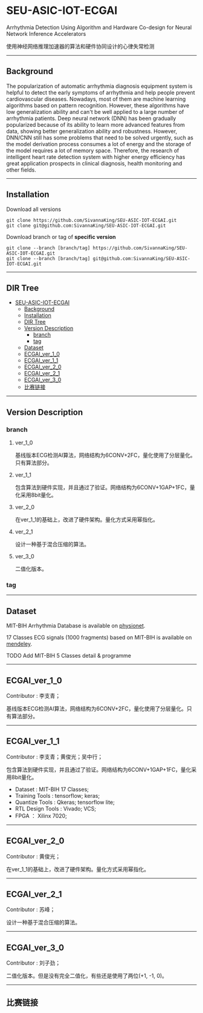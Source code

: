 # SEU-ASIC-IOT-ECGAI
Arrhythmia Detection Using Algorithm and Hardware Co-design for Neural Network Inference Accelerators

使用神经网络推理加速器的算法和硬件协同设计的心律失常检测

---
## Background
The popularization of automatic arrhythmia diagnosis equipment system is helpful to detect the early symptoms of arrhythmia and help people prevent cardiovascular diseases. Nowadays, most of them are machine learning algorithms based on pattern recognition. However, these algorithms have low generalization ability and can't be well applied to a large number of arrhythmia patients. Deep neural network (DNN) has been gradually popularized because of its ability to learn more advanced features from data, showing better generalization ability and robustness. However, DNN/CNN still has some problems that need to be solved urgently, such as the model derivation process consumes a lot of energy and the storage of the model requires a lot of memory space. Therefore, the research of intelligent heart rate detection system with higher energy efficiency has great application prospects in clinical diagnosis, health monitoring and other fields.

---
## Installation
Download all versions
```
git clone https://github.com/SivannaKing/SEU-ASIC-IOT-ECGAI.git
git clone git@github.com:SivannaKing/SEU-ASIC-IOT-ECGAI.git
```
Download branch or tag of **specific version**
```
git clone --branch [branch/tag] https://github.com/SivannaKing/SEU-ASIC-IOT-ECGAI.git
git clone --branch [branch/tag] git@github.com:SivannaKing/SEU-ASIC-IOT-ECGAI.git
```

---
## DIR Tree
- [SEU-ASIC-IOT-ECGAI](#seu-asic-iot-ecgai)
  - [Background](#background)
  - [Installation](#installation)
  - [DIR Tree](#dir-tree)
  - [Version Description](#version-description)
    - [branch](#branch)
    - [tag](#tag)
  - [Dataset](#dataset)
  - [ECGAI_ver_1_0](#ecgai_ver_1_0)
  - [ECGAI_ver_1_1](#ecgai_ver_1_1)
  - [ECGAI_ver_2_0](#ecgai_ver_2_0)
  - [ECGAI_ver_2_1](#ecgai_ver_2_1)
  - [ECGAI_ver_3_0](#ecgai_ver_3_0)
  - [比赛链接](#比赛链接)

---
## Version Description
### branch
1. ver_1_0
  
    基线版本ECG检测AI算法，网络结构为6CONV+2FC，量化使用了分层量化。只有算法部分。

2. ver_1_1

    包含算法到硬件实现，并且通过了验证。网络结构为6CONV+1GAP+1FC，量化采用8bit量化。

3. ver_2_0

    在ver_1_1的基础上，改进了硬件架构。量化方式采用幂指化。

4. ver_2_1 

    设计一种基于混合压缩的算法。

5. ver_3_0

    二值化版本。

### tag

---
## Dataset
MIT-BIH Arrhythmia Database is available on [physionet](https://www.physionet.org/content/mitdb/1.0.0/).

17 Classes ECG signals (1000 fragments) based on MIT-BIH is available on [mendeley](https://data.mendeley.com/datasets/7dybx7wyfn/3).

TODO Add MIT-BIH 5 Classes detail & programme

---
## ECGAI_ver_1_0
Contributor : 李支青；

基线版本ECG检测AI算法，网络结构为6CONV+2FC，量化使用了分层量化。只有算法部分。

---
## ECGAI_ver_1_1
Contributor : 李支青；黄俊光；吴中行；

包含算法到硬件实现，并且通过了验证。网络结构为6CONV+1GAP+1FC，量化采用8bit量化。

* Dataset : MIT-BIH 17 Classes;
* Training Tools : tensorflow; keras;
* Quantize Tools : Qkeras; tensorflow lite;
* RTL Design Tools : Vivado; VCS;
* FPGA ： Xilinx 7020;

---
## ECGAI_ver_2_0
Contributor : 黄俊光；

在ver_1_1的基础上，改进了硬件架构。量化方式采用幂指化。

---
## ECGAI_ver_2_1
Contributor : 苏峰；

设计一种基于混合压缩的算法。

---
## ECGAI_ver_3_0
Contributor : 刘子劲；

二值化版本。但是没有完全二值化，有些还是使用了两位(+1, -1, 0)。

---
## 比赛链接
